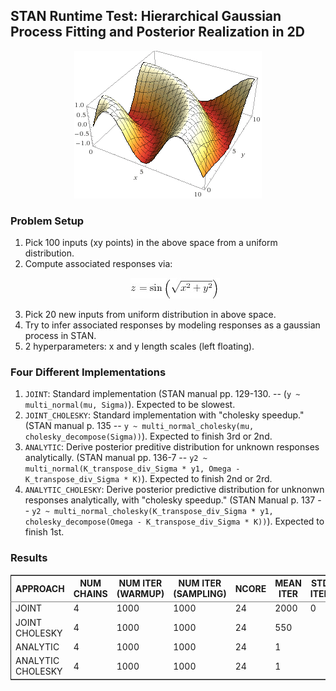## STAN Runtime Test: Hierarchical Gaussian Process Fitting and Posterior Realization in 2D

<p align="center">
  <img src="static/space.gif">
</p>

### Problem Setup

1.    Pick 100 inputs (xy points) in the above space from a uniform distribution.
2.    Compute associated responses via: <br><p align="center"><img src="static/z.png"></p>
3.    Pick 20 new inputs from uniform distribution in above space.
4.    Try to infer associated responses by modeling responses as a gaussian process in STAN.
5.    2 hyperparameters: x and y length scales (left floating).

### Four Different Implementations

1.    `JOINT`: Standard implementation (STAN manual pp. 129-130. -- (`y ~ multi_normal(mu, Sigma)`). Expected to be slowest. 
2.    `JOINT_CHOLESKY`: Standard implementation with "cholesky speedup." (STAN manual p. 135 -- `y ~ multi_normal_cholesky(mu, cholesky_decompose(Sigma))`). Expected to finish 3rd or 2nd.
3.    `ANALYTIC`: Derive posterior preditive distribution for unknown responses analytically. (STAN manual pp. 136-7 -- `y2 ~ multi_normal(K_transpose_div_Sigma * y1, Omega - K_transpose_div_Sigma * K)`). Expected to finish 2nd or 2rd. 
4.    `ANALYTIC_CHOLESKY`: Derive posterior predictive distribution for unknonwn responses analytically, with "cholesky speedup." (STAN Manual p. 137 -- `y2 ~ multi_normal_cholesky(K_transpose_div_Sigma * y1, cholesky_decompose(Omega - K_transpose_div_Sigma * K))`). Expected to finish 1st.

### Results

<table border="2" cellspacing="0" cellpadding="6" rules="groups" frame="hsides">


<colgroup>
<col  class="left" />

<col  class="right" />

<col  class="right" />

<col  class="right" />

<col  class="right" />

<col  class="right" />

<col  class="right" />

<col  class="left" />
</colgroup>
<thead>
<tr>
<th scope="col" class="left">APPROACH</th>
<th scope="col" class="right">NUM CHAINS</th>
<th scope="col" class="right">NUM ITER (WARMUP)</th>
<th scope="col" class="right">NUM ITER (SAMPLING)</th>
<th scope="col" class="right">NCORE</th>
<th scope="col" class="right">MEAN ITER</th>
<th scope="col" class="right">STD ITER</th>
<th scope="col" class="left">EXPECTATION</th>
</tr>
</thead>
<tbody>
<tr>
<td class="left">JOINT</td>
<td class="right">4</td>
<td class="right">1000</td>
<td class="right">1000</td>
<td class="right">24</td>
<td class="right">2000</td>
<td class="right">0</td>
<td class="left">Finish 4th</td>
</tr>

<tr>
<td class="left">JOINT CHOLESKY</td>
<td class="right">4</td>
<td class="right">1000</td>
<td class="right">1000</td>
<td class="right">24</td>
<td class="right">550</td>
<td class="right">&#xa0;</td>
<td class="left">Finish 3rd</td>
</tr>

<tr>
<td class="left">ANALYTIC</td>
<td class="right">4</td>
<td class="right">1000</td>
<td class="right">1000</td>
<td class="right">24</td>
<td class="right">1</td>
<td class="right">&#xa0;</td>
<td class="left">Finish 2nd</td>
</tr>

<tr>
<td class="left">ANALYTIC CHOLESKY</td>
<td class="right">4</td>
<td class="right">1000</td>
<td class="right">1000</td>
<td class="right">24</td>
<td class="right">1</td>
<td class="right">&#xa0;</td>
<td class="left">Finish 1st</td>
</tr>
</tbody>
</table>
